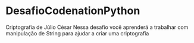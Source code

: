 # DesafioCodenationPython
 Criptografia de Júlio César Nessa desafio você aprenderá a trabalhar com manipulação de String para ajudar a criar uma criptografia 
